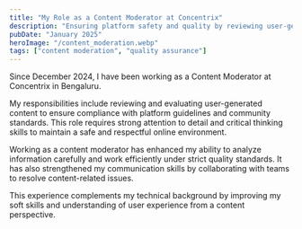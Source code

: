 ```yaml
---
title: "My Role as a Content Moderator at Concentrix"
description: "Ensuring platform safety and quality by reviewing user-generated content according to guidelines."
pubDate: "January 2025"
heroImage: "/content_moderation.webp"
tags: ["content moderation", "quality assurance"]
---
```


Since December 2024, I have been working as a Content Moderator at Concentrix in Bengaluru.

My responsibilities include reviewing and evaluating user-generated content to ensure compliance with platform guidelines and community standards. This role requires strong attention to detail and critical thinking skills to maintain a safe and respectful online environment.

Working as a content moderator has enhanced my ability to analyze information carefully and work efficiently under strict quality standards. It has also strengthened my communication skills by collaborating with teams to resolve content-related issues.

This experience complements my technical background by improving my soft skills and understanding of user experience from a content perspective.

